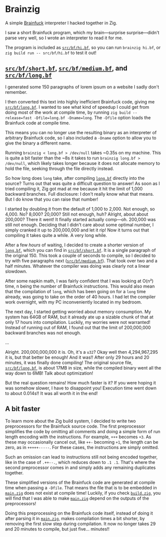 # Brainzig
A simple [Brainfuck](https://en.wikipedia.org/wiki/Brainfuck) interpreter I hacked together in Zig.

I saw a short Brainfuck program, which my brain—surprise surprise—didn't parse very well, so I
wrote an interpreter to read it for me.

The program is included as [`src/bf/hi.bf`](src/bf/hi.bf ), so you can run `brainzig hi.bf`, or `zig build run -- src/bf/hi.bf`
to test it out!

## [`src/bf/short.bf`](src/bf/short.bf ), [`src/bf/medium.bf`](src/bf/medium.bf ), and [`src/bf/long.bf`](src/bf/long.bf)
I generated some 150 paragraphs of lorem ipsum on a website I sadly don't remember.

I then converted this text into highly inefficient Brainfuck code, giving me [`src/bf/long.bf`](src/bf/long.bf ).
I wanted to see what kind of speedup I could get from doing most of the work at compile time, by running
`zig build --release=fast -Dfile=long.bf -Dname=long`.
The `-Dfile` option loads the Brainfuck code at compile time.

This means you can no longer use the
resulting binary as an interpreter of arbitrary Brainfuck code, so I also included a `-Dname` option to
allow you to give the binary a different name.

Running `brainzig < long.bf > /dev/null` takes ~0.35s on my machine.
This is quite a bit faster than the ~8s it takes to run `brainzig long.bf > /dev/null`, which likely takes
longer because it does not allocate memory to hold the file, seeking through the file directly instead.

So how long does `long` take, after compiling [`long.bf`](src/bf/long.bf) directly into the source?
Turns out that was quite a difficult question to answer!
As soon as I tried compiling it, Zig got mad at me because it hit the limit of 1,000 backward branches.
Full disclosure: I don't really know what that means. But I do know that you can raise that number!

I started by doubling it from the default of 1,000 to 2,000. Not enough, so 4,000. No? 8,000? 20,000?
Still not enough, huh? Alright, about about 200,000?
There it went! It finally started actually comp—oh. 200,000 was still not enough.
Deciding that I didn't care about some optimal number, I simply cranked it up to 200,000,000 and let it rip!
Now it turns out that compiling it takes quite a while.
A very long while.

After a few *hours* of waiting, I decided to create a shorter version of [`long.bf`](src/bf/long.bf ), which you can find
in [`src/bf/short.bf`](src/bf/short.bf ). It is a single paragraph of the original 150.
This took a couple of seconds to compile, so I decided to try with five paragraphs next ([`src/bf/medium.bf`](src/bf/medium.bf )).
That took over two and a half minutes.
Whatever the compiler was doing was clearly not a linear slowdown.

After some napkin math, I was fairly confident that I was looking at O(n²) time, n being the
number of Brainfuck instructions.
This would also mean that the compilation of `long`, which has been going on for a `long` time already,
was going to take on the order of 40 hours.
I had let the compiler work overnight, with my PC inconveniently located in my bedroom.

The next day, I started getting worried about memory consumption.
My system has 64GB of RAM, but it already ate up a sizable chunk of that at only 17 hours into compilation.
Luckily, my worries were not warranted!
Instead of running out of RAM, I found out that the limit of 200,000,000 backward branches was not enough.

...

Alright. 200,000,000,000 it is. Oh, it's a `u32`? Okay well then 4,294,967,295 it is, but that better be enough!
And it was!! After only 29 hours and 20 minutes, it was finally done compiling!
The original source file, [`src/bf/long.bf`](src/bf/long.bf ), is about 17MB in size, while the compiled binary went all the way down
to 6MB!
Talk about optimization!

But the real question remains!
How much faster is it?
If you were hoping it was somehow slower, I have to disappoint you!
Execution time went down to about 0.014s!! 
It was all worth it in the end!

## A bit faster

To learn more about the Zig build system, I decided to write two preprocessors for the Brainfuck source code.
The first preprocessor simplifies the code by omitting all comments and doing a simple form of run length encoding
with the instructions. For example, `+++` becomes `+3`.
As these may occasionally cancel out, like `++-` becoming `+1`, the length can be zero, as in `+++++-----`.
For these cases, the instructions are simply omitted.

Such an omission can lead to instructions still not being encoded together, like in the case of `.++--.`,
which reduces down to `.1 .1`.
That's where the second preprocessor comes in and simply adds any remaining duplicates together.

These simplified versions of the Brainfuck code are generated at compile time when passing a `-Dfile`.
That means the file that is to be embedded in [`main.zig`](src/main.zig) does not exist at compile time!
Luckily, if you check [`build.zig`](src/build.zig ), you will find that I was able to make [`main.zig`](src/main.zig)
depend on the outputs of the preprocessors!

Doing this preprocessing on the Brainfuck code itself, instead of doing it after parsing it in [`main.zig`](src/main.zig ),
makes compilation times a bit shorter, by removing the first slow step during compilation.
It now no longer takes 29 and 20 minutes to compile, but just five... minutes!!
